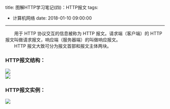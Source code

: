 title: 图解HTTP学习笔记(四)：HTTP报文
tags:
  - 计算机网络
date: 2018-01-10 09:00:00
---
&emsp;&emsp;用于 HTTP 协议交互的信息被称为 HTTP 报文。请求端（客户端）的 HTTP 报文叫做请求报文，响应端（服务器端）的叫做响应报文。     
&emsp;&emsp;HTTP 报文大致可分为报文首部和报文主体两块。  

### HTTP报文结构：  
![](https://img.yancongwen.cn/18-4-13/96241523.jpg)    
![](https://img.yancongwen.cn/18-4-13/89803512.jpg)

### HTTP报文实例：  
![](https://img.yancongwen.cn/18-4-13/99348648.jpg)